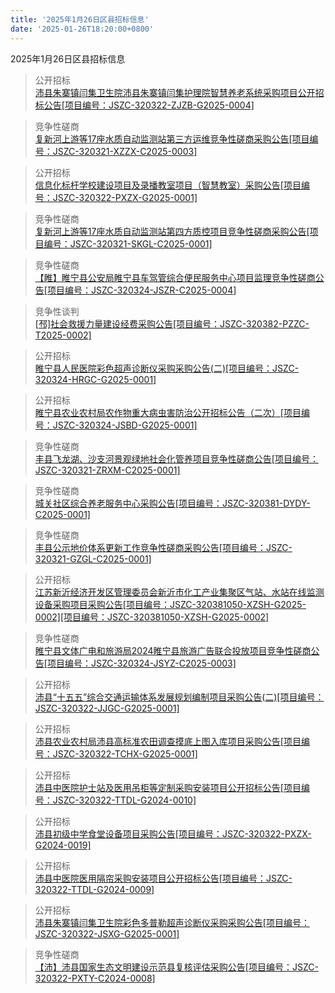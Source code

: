 ```yaml
---
title: '2025年1月26日区县招标信息'
date: '2025-01-26T18:20:00+0800'
---
```

2025年1月26日区县招标信息
<!--more-->
>公开招标<br>
>[沛县朱寨镇闫集卫生院沛县朱寨镇闫集护理院智慧养老系统采购项目公开招标公告[项目编号：JSZC-320322-ZJZB-G2025-0004]](http://czj.xz.gov.cn/Home/HomeDetails?type=0&articleid=73ec5721-6e5e-44e2-997b-419fc05abb59)

>竞争性磋商<br>
>[复新河上游等17座水质自动监测站第三方运维竞争性磋商采购公告[项目编号：JSZC-320321-XZZX-C2025-0003]](http://czj.xz.gov.cn/Home/HomeDetails?type=0&articleid=fbff46ca-c4af-4bfe-8196-f0a4e9eca1c6)

>公开招标<br>
>[信息化标杆学校建设项目及录播教室项目（智慧教室）采购公告[项目编号：JSZC-320322-PXZX-G2025-0001]](http://czj.xz.gov.cn/Home/HomeDetails?type=0&articleid=d91e3a7b-7218-4c56-a84f-c71ebd6a8f14)

>竞争性磋商<br>
>[复新河上游等17座水质自动监测站第四方质控项目竞争性磋商采购公告[项目编号：JSZC-320321-SKGL-C2025-0001]](http://czj.xz.gov.cn/Home/HomeDetails?type=0&articleid=bdaf3957-0179-41c4-bd69-0ade26ab8709)

>竞争性磋商<br>
>[【睢】睢宁县公安局睢宁县车驾管综合便民服务中心项目监理竞争性磋商公告[项目编号：JSZC-320324-JSZR-C2025-0004]](http://czj.xz.gov.cn/Home/HomeDetails?type=0&articleid=93bb8666-c620-4f42-a40a-dc0a903cebe8)

>竞争性谈判<br>
>[[邳]社会救援力量建设经费采购公告[项目编号：JSZC-320382-PZZC-T2025-0002]](http://czj.xz.gov.cn/Home/HomeDetails?type=0&articleid=65f8f50c-fb2c-4a47-8af4-c2cf73a3948f)

>公开招标<br>
>[睢宁县人民医院彩色超声诊断仪采购采购公告(二)[项目编号：JSZC-320324-HRGC-G2025-0001]](http://czj.xz.gov.cn/Home/HomeDetails?type=0&articleid=34444e1a-8c96-4fd6-9408-a843712a8f0b)

>公开招标<br>
>[睢宁县农业农村局农作物重大病虫害防治公开招标公告（二次）[项目编号：JSZC-320324-JSBD-G2025-0001]](http://czj.xz.gov.cn/Home/HomeDetails?type=0&articleid=106904b0-5536-4c4b-ad85-79a05e56dafd)

>竞争性磋商<br>
>[丰县飞龙湖、沙支河景观绿地社会化管养项目竞争性磋商公告[项目编号：JSZC-320321-ZRXM-C2025-0001]](http://czj.xz.gov.cn/Home/HomeDetails?type=0&articleid=688714c4-6fa8-4048-ba1d-7ddefe20272b)

>竞争性磋商<br>
>[城关社区综合养老服务中心采购公告[项目编号：JSZC-320381-DYDY-C2025-0001]](http://czj.xz.gov.cn/Home/HomeDetails?type=0&articleid=ad2f8ecb-1549-47d0-982d-f65d2ea68090)

>竞争性磋商<br>
>[丰县公示地价体系更新工作竞争性磋商采购公告[项目编号：JSZC-320321-GZGL-C2025-0001]](http://czj.xz.gov.cn/Home/HomeDetails?type=0&articleid=1a210f95-dee2-42e6-a9b9-12705e6df883)

>公开招标<br>
>[江苏新沂经济开发区管理委员会新沂市化工产业集聚区气站、水站在线监测设备采购项目采购公告[项目编号：JSZC-320381050-XZSH-G2025-0002][项目编号：JSZC-320381050-XZSH-G2025-0002]](http://czj.xz.gov.cn/Home/HomeDetails?type=0&articleid=cf57a777-37cc-4648-8ea9-fe54c3e43faf)

>竞争性磋商<br>
>[ 睢宁县文体广电和旅游局2024睢宁县旅游广告联合投放项目竞争性磋商公告[项目编号：JSZC-320324-JSYZ-C2025-0003]](http://czj.xz.gov.cn/Home/HomeDetails?type=0&articleid=a4248f4e-0842-4e58-a5b5-60342171b07c)

>公开招标<br>
>[沛县“十五五”综合交通运输体系发展规划编制项目采购公告(二)[项目编号：JSZC-320322-JJGC-G2025-0001]](http://czj.xz.gov.cn/Home/HomeDetails?type=0&articleid=3615db7b-6272-412c-87f7-0980c29923f2)

>公开招标<br>
>[沛县农业农村局沛县高标准农田调查摸底上图入库项目采购公告[项目编号：JSZC-320322-TCHX-G2025-0001]](http://czj.xz.gov.cn/Home/HomeDetails?type=0&articleid=a1aaac8f-16d9-4181-a509-a466db341c0a)

>公开招标<br>
>[沛县中医院护士站及医用吊柜等定制采购安装项目公开招标公告[项目编号：JSZC-320322-TTDL-G2024-0010]](http://czj.xz.gov.cn/Home/HomeDetails?type=0&articleid=deb4c50e-886c-4605-97c4-cd6a5825be2b)

>公开招标<br>
>[沛县初级中学食堂设备项目采购公告[项目编号：JSZC-320322-PXZX-G2024-0019]](http://czj.xz.gov.cn/Home/HomeDetails?type=0&articleid=27e28e5a-7170-4462-bab8-7616abf7145e)

>公开招标<br>
>[沛县中医院医用隔帘采购安装项目公开招标公告[项目编号：JSZC-320322-TTDL-G2024-0009]](http://czj.xz.gov.cn/Home/HomeDetails?type=0&articleid=12368619-f791-4993-9081-3817e84a8c65)

>公开招标<br>
>[沛县朱寨镇闫集卫生院彩色多普勒超声诊断仪采购采购公告[项目编号：JSZC-320322-JSXG-G2025-0001]](http://czj.xz.gov.cn/Home/HomeDetails?type=0&articleid=131684f8-97e1-4885-9504-434a1cf8edc5)

>竞争性磋商<br>
>[【沛】沛县国家生态文明建设示范县复核评估采购公告[项目编号：JSZC-320322-PXTY-C2024-0008]](http://czj.xz.gov.cn/Home/HomeDetails?type=0&articleid=bf42e8ad-9873-4d06-a5eb-a72bb384adb7)

